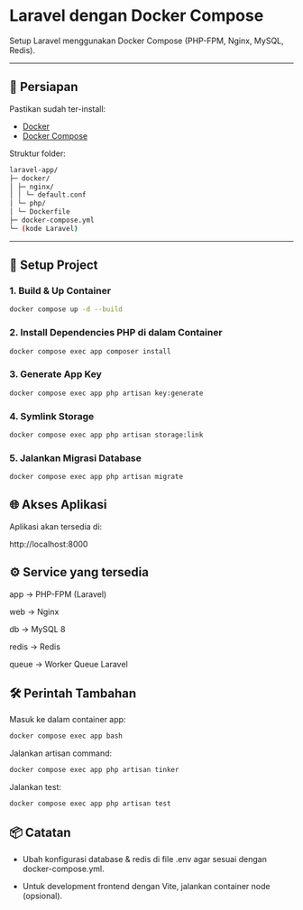 # Laravel dengan Docker Compose

Setup Laravel menggunakan Docker Compose (PHP-FPM, Nginx, MySQL, Redis).

---

## 🚀 Persiapan

Pastikan sudah ter-install:

- [Docker](https://docs.docker.com/get-docker/)
- [Docker Compose](https://docs.docker.com/compose/install/)

Struktur folder:

```bash
laravel-app/
├─ docker/
│ ├─ nginx/
│ │ └─ default.conf
│ └─ php/
│ └─ Dockerfile
├─ docker-compose.yml
└─ (kode Laravel)
```

---

## 🔧 Setup Project

### 1. Build & Up Container

```bash
docker compose up -d --build
```

### 2. Install Dependencies PHP di dalam Container

```bash
docker compose exec app composer install
```

### 3. Generate App Key

```bash
docker compose exec app php artisan key:generate
```

### 4. Symlink Storage

```bash
docker compose exec app php artisan storage:link
```

### 5. Jalankan Migrasi Database

```bash
docker compose exec app php artisan migrate
```

## 🌐 Akses Aplikasi

Aplikasi akan tersedia di:

http://localhost:8000

## ⚙️ Service yang tersedia

app → PHP-FPM (Laravel)

web → Nginx

db → MySQL 8

redis → Redis

queue → Worker Queue Laravel

## 🛠 Perintah Tambahan

Masuk ke dalam container app:

```bash
docker compose exec app bash
```

Jalankan artisan command:

```bash
docker compose exec app php artisan tinker
```

Jalankan test:

```bash
docker compose exec app php artisan test
```

## 📦 Catatan

- Ubah konfigurasi database & redis di file .env agar sesuai dengan docker-compose.yml.

- Untuk development frontend dengan Vite, jalankan container node (opsional).

